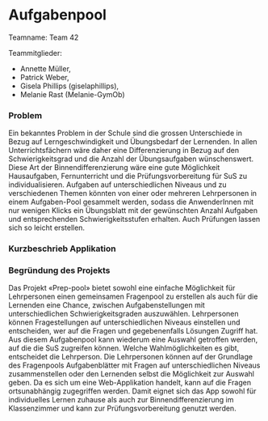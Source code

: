 # Aufgabenpool

Teamname: Team 42

Teammitglieder:
* Annette Müller,
* Patrick Weber,
* Gisela Phillips (giselaphillips),
* Melanie Rast (Melanie-GymOb)

### Problem

Ein bekanntes Problem in der Schule sind die grossen Unterschiede in Bezug auf Lerngeschwindigkeit und Übungsbedarf der Lernenden. In allen Unterrichtsfächern wäre daher eine Differenzierung in Bezug auf den Schwierigkeitsgrad und die Anzahl der Übungsaufgaben wünschenswert. Diese Art der Binnendifferenzierung wäre eine gute Möglichkeit Hausaufgaben, Fernunterricht und die Prüfungsvorbereitung für SuS zu individualisieren. Aufgaben auf unterschiedlichen Niveaus und zu verschiedenen Themen könnten von einer oder mehreren Lehrpersonen in einem Aufgaben-Pool gesammelt werden, sodass die AnwenderInnen mit nur wenigen Klicks ein Übungsblatt mit der gewünschten Anzahl Aufgaben und entsprechenden Schwierigkeitsstufen erhalten. Auch Prüfungen lassen sich so leicht erstellen.

### Kurzbeschrieb Applikation

### Begründung des Projekts

Das Projekt «Prep-pool» bietet sowohl eine einfache Möglichkeit für Lehrpersonen einen gemeinsamen Fragenpool zu erstellen als auch für die Lernenden eine Chance, zwischen Aufgabenstellungen mit unterschiedlichen Schwierigkeitsgraden auszuwählen. Lehrpersonen können Fragestellungen auf unterschiedlichen Niveaus einstellen und entscheiden, wer auf die Fragen und gegebenenfalls Lösungen Zugriff hat. Aus diesem Aufgabenpool kann wiederum eine Auswahl getroffen werden, auf die die SuS zugreifen können. Welche Wahlmöglichkeiten es gibt, entscheidet die Lehrperson. Die Lehrpersonen können auf der Grundlage des Fragenpools Aufgabenblätter mit Fragen auf unterschiedlichen Niveaus zusammenstellen oder den Lernenden selbst die Möglichkeit zur Auswahl geben. Da es sich um eine Web-Applikation handelt, kann auf die Fragen ortsunabhängig zugegriffen werden. Damit eignet sich das App sowohl für individuelles Lernen zuhause als auch zur Binnendifferenzierung im Klassenzimmer und kann zur Prüfungsvorbereitung genutzt werden.
